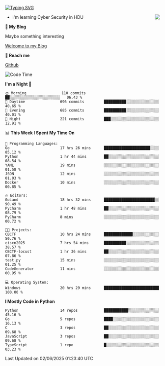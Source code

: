 [![Typing SVG](https://readme-typing-svg.herokuapp.com?font=Fira+Code&pause=1000&random=false&width=450&height=60&lines=Hello+%F0%9F%91%8B%F0%9F%8F%BB;I'm+JBNRZ)](https://git.io/typing-svg)

<a href="#">
  <img align="right" src="https://github-readme-stats.vercel.app/api?username=JBNRZ&show_icons=true&bg_color=15,f2f7fd,E0EAFC" />
</a>

- I'm learning Cyber Security in HDU

 **🌱 My Blog**

Maybe something interesting

[Welcome to my Blog](https://jbnrz.com.cn/)

 **💬 Reach me** 

[Github](https://github.com/JBNRZ)


<!--START_SECTION:waka-->
![Code Time](http://img.shields.io/badge/Code%20Time-1%2C210%20hrs%2053%20mins-blue)

**I'm a Night 🦉** 

```text
🌞 Morning                110 commits         ██░░░░░░░░░░░░░░░░░░░░░░░   06.43 % 
🌆 Daytime                696 commits         ██████████░░░░░░░░░░░░░░░   40.65 % 
🌃 Evening                685 commits         ██████████░░░░░░░░░░░░░░░   40.01 % 
🌙 Night                  221 commits         ███░░░░░░░░░░░░░░░░░░░░░░   12.91 % 
```


📊 **This Week I Spent My Time On** 

```text
💬 Programming Languages: 
Go                       17 hrs 26 mins      █████████████████████░░░░   85.12 % 
Python                   1 hr 44 mins        ██░░░░░░░░░░░░░░░░░░░░░░░   08.54 % 
YAML                     19 mins             ░░░░░░░░░░░░░░░░░░░░░░░░░   01.58 % 
JSON                     12 mins             ░░░░░░░░░░░░░░░░░░░░░░░░░   01.03 % 
Docker                   10 mins             ░░░░░░░░░░░░░░░░░░░░░░░░░   00.85 % 

🔥 Editors: 
GoLand                   18 hrs 32 mins      ███████████████████████░░   90.49 % 
Pycharm                  1 hr 48 mins        ██░░░░░░░░░░░░░░░░░░░░░░░   08.79 % 
PyCharm                  8 mins              ░░░░░░░░░░░░░░░░░░░░░░░░░   00.72 % 

🐱‍💻 Projects: 
CBCTF                    10 hrs 24 mins      █████████████░░░░░░░░░░░░   50.76 % 
ciscn2025                7 hrs 54 mins       ██████████░░░░░░░░░░░░░░░   38.57 % 
CBCTF-locust             1 hr 36 mins        ██░░░░░░░░░░░░░░░░░░░░░░░   07.86 % 
test.py                  15 mins             ░░░░░░░░░░░░░░░░░░░░░░░░░   01.25 % 
CodeGenerator            11 mins             ░░░░░░░░░░░░░░░░░░░░░░░░░   00.95 % 

💻 Operating System: 
Windows                  20 hrs 29 mins      █████████████████████████   100.00 % 
```

**I Mostly Code in Python** 

```text
Python                   14 repos            ███████████░░░░░░░░░░░░░░   45.16 % 
Go                       5 repos             ████░░░░░░░░░░░░░░░░░░░░░   16.13 % 
C                        3 repos             ██░░░░░░░░░░░░░░░░░░░░░░░   09.68 % 
JavaScript               3 repos             ██░░░░░░░░░░░░░░░░░░░░░░░   09.68 % 
TypeScript               1 repo              █░░░░░░░░░░░░░░░░░░░░░░░░   03.23 % 
```




 Last Updated on 02/06/2025 01:23:40 UTC
<!--END_SECTION:waka-->
